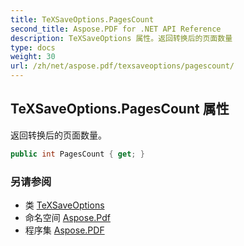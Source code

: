 ```yaml
---
title: TeXSaveOptions.PagesCount
second_title: Aspose.PDF for .NET API Reference
description: TeXSaveOptions 属性。返回转换后的页面数量
type: docs
weight: 30
url: /zh/net/aspose.pdf/texsaveoptions/pagescount/
---
```

## TeXSaveOptions.PagesCount 属性

返回转换后的页面数量。

```csharp
public int PagesCount { get; }
```

### 另请参阅

* 类 [TeXSaveOptions](../)
* 命名空间 [Aspose.Pdf](../../../aspose.pdf/)
* 程序集 [Aspose.PDF](../../../)